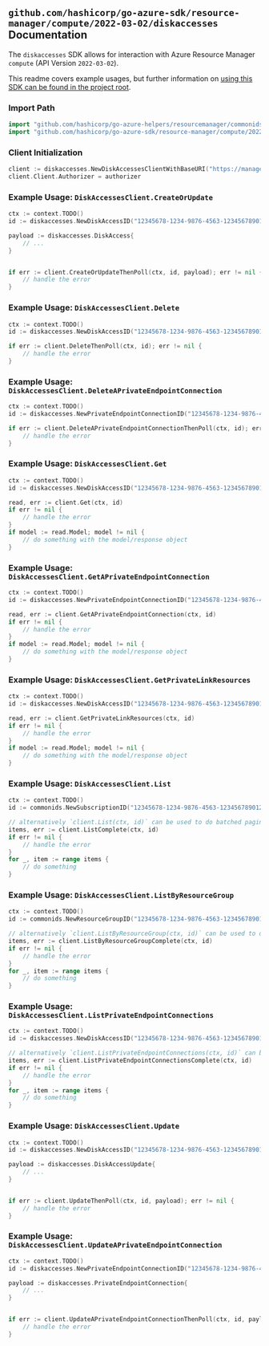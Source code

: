 
## `github.com/hashicorp/go-azure-sdk/resource-manager/compute/2022-03-02/diskaccesses` Documentation

The `diskaccesses` SDK allows for interaction with Azure Resource Manager `compute` (API Version `2022-03-02`).

This readme covers example usages, but further information on [using this SDK can be found in the project root](https://github.com/hashicorp/go-azure-sdk/tree/main/docs).

### Import Path

```go
import "github.com/hashicorp/go-azure-helpers/resourcemanager/commonids"
import "github.com/hashicorp/go-azure-sdk/resource-manager/compute/2022-03-02/diskaccesses"
```


### Client Initialization

```go
client := diskaccesses.NewDiskAccessesClientWithBaseURI("https://management.azure.com")
client.Client.Authorizer = authorizer
```


### Example Usage: `DiskAccessesClient.CreateOrUpdate`

```go
ctx := context.TODO()
id := diskaccesses.NewDiskAccessID("12345678-1234-9876-4563-123456789012", "example-resource-group", "diskAccessName")

payload := diskaccesses.DiskAccess{
	// ...
}


if err := client.CreateOrUpdateThenPoll(ctx, id, payload); err != nil {
	// handle the error
}
```


### Example Usage: `DiskAccessesClient.Delete`

```go
ctx := context.TODO()
id := diskaccesses.NewDiskAccessID("12345678-1234-9876-4563-123456789012", "example-resource-group", "diskAccessName")

if err := client.DeleteThenPoll(ctx, id); err != nil {
	// handle the error
}
```


### Example Usage: `DiskAccessesClient.DeleteAPrivateEndpointConnection`

```go
ctx := context.TODO()
id := diskaccesses.NewPrivateEndpointConnectionID("12345678-1234-9876-4563-123456789012", "example-resource-group", "diskAccessName", "privateEndpointConnectionName")

if err := client.DeleteAPrivateEndpointConnectionThenPoll(ctx, id); err != nil {
	// handle the error
}
```


### Example Usage: `DiskAccessesClient.Get`

```go
ctx := context.TODO()
id := diskaccesses.NewDiskAccessID("12345678-1234-9876-4563-123456789012", "example-resource-group", "diskAccessName")

read, err := client.Get(ctx, id)
if err != nil {
	// handle the error
}
if model := read.Model; model != nil {
	// do something with the model/response object
}
```


### Example Usage: `DiskAccessesClient.GetAPrivateEndpointConnection`

```go
ctx := context.TODO()
id := diskaccesses.NewPrivateEndpointConnectionID("12345678-1234-9876-4563-123456789012", "example-resource-group", "diskAccessName", "privateEndpointConnectionName")

read, err := client.GetAPrivateEndpointConnection(ctx, id)
if err != nil {
	// handle the error
}
if model := read.Model; model != nil {
	// do something with the model/response object
}
```


### Example Usage: `DiskAccessesClient.GetPrivateLinkResources`

```go
ctx := context.TODO()
id := diskaccesses.NewDiskAccessID("12345678-1234-9876-4563-123456789012", "example-resource-group", "diskAccessName")

read, err := client.GetPrivateLinkResources(ctx, id)
if err != nil {
	// handle the error
}
if model := read.Model; model != nil {
	// do something with the model/response object
}
```


### Example Usage: `DiskAccessesClient.List`

```go
ctx := context.TODO()
id := commonids.NewSubscriptionID("12345678-1234-9876-4563-123456789012")

// alternatively `client.List(ctx, id)` can be used to do batched pagination
items, err := client.ListComplete(ctx, id)
if err != nil {
	// handle the error
}
for _, item := range items {
	// do something
}
```


### Example Usage: `DiskAccessesClient.ListByResourceGroup`

```go
ctx := context.TODO()
id := commonids.NewResourceGroupID("12345678-1234-9876-4563-123456789012", "example-resource-group")

// alternatively `client.ListByResourceGroup(ctx, id)` can be used to do batched pagination
items, err := client.ListByResourceGroupComplete(ctx, id)
if err != nil {
	// handle the error
}
for _, item := range items {
	// do something
}
```


### Example Usage: `DiskAccessesClient.ListPrivateEndpointConnections`

```go
ctx := context.TODO()
id := diskaccesses.NewDiskAccessID("12345678-1234-9876-4563-123456789012", "example-resource-group", "diskAccessName")

// alternatively `client.ListPrivateEndpointConnections(ctx, id)` can be used to do batched pagination
items, err := client.ListPrivateEndpointConnectionsComplete(ctx, id)
if err != nil {
	// handle the error
}
for _, item := range items {
	// do something
}
```


### Example Usage: `DiskAccessesClient.Update`

```go
ctx := context.TODO()
id := diskaccesses.NewDiskAccessID("12345678-1234-9876-4563-123456789012", "example-resource-group", "diskAccessName")

payload := diskaccesses.DiskAccessUpdate{
	// ...
}


if err := client.UpdateThenPoll(ctx, id, payload); err != nil {
	// handle the error
}
```


### Example Usage: `DiskAccessesClient.UpdateAPrivateEndpointConnection`

```go
ctx := context.TODO()
id := diskaccesses.NewPrivateEndpointConnectionID("12345678-1234-9876-4563-123456789012", "example-resource-group", "diskAccessName", "privateEndpointConnectionName")

payload := diskaccesses.PrivateEndpointConnection{
	// ...
}


if err := client.UpdateAPrivateEndpointConnectionThenPoll(ctx, id, payload); err != nil {
	// handle the error
}
```
